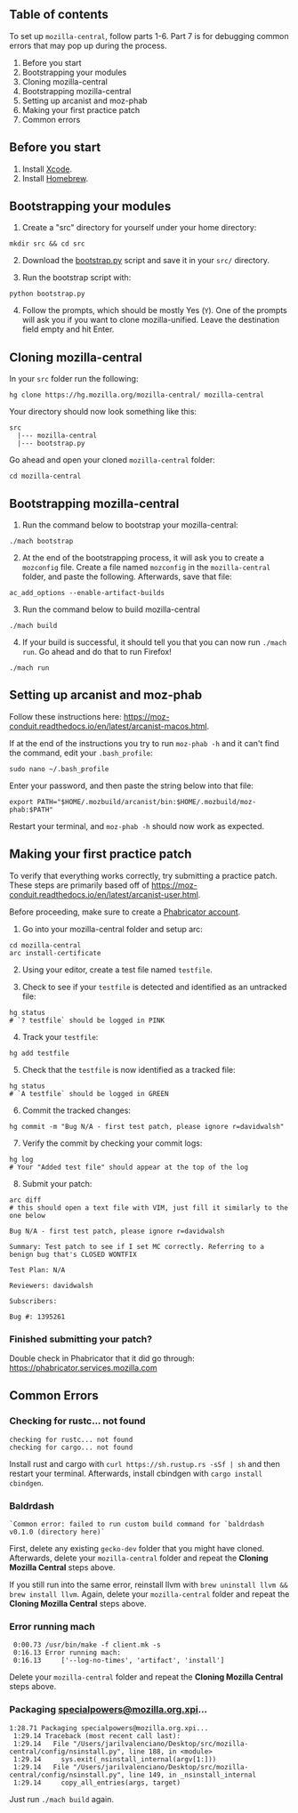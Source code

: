 ## Table of contents

To set up `mozilla-central`, follow parts 1-6. Part 7 is for debugging common errors that may pop up during the process.

1) Before you start
2) Bootstrapping your modules
3) Cloning mozilla-central
4) Bootstrapping mozilla-central
5) Setting up arcanist and moz-phab
6) Making your first practice patch
7) Common errors

## Before you start

1) Install [Xcode](https://developer.apple.com/xcode/).
2) Install [Homebrew](https://brew.sh/).

## Bootstrapping your modules

1) Create a "src" directory for yourself under your home directory:
```
mkdir src && cd src
```

2) Download the [bootstrap.py](https://hg.mozilla.org/mozilla-central/raw-file/default/python/mozboot/bin/bootstrap.py) script and save it in your `src/` directory.

3) Run the bootstrap script with:
```
python bootstrap.py
```

4) Follow the prompts, which should be mostly Yes (`Y`). One of the prompts will ask you if you want to clone mozilla-unified. Leave the destination field empty and hit Enter.

## Cloning mozilla-central

In your `src` folder run the following:
```
hg clone https://hg.mozilla.org/mozilla-central/ mozilla-central
```

Your directory should now look something like this:
```
src
  |--- mozilla-central
  |--- bootstrap.py
```

Go ahead and open your cloned `mozilla-central` folder:
```
cd mozilla-central
```

## Bootstrapping mozilla-central

1. Run the command below to bootstrap your mozilla-central:
```
./mach bootstrap
```

2. At the end of the bootstrapping process, it will ask you to create a `mozconfig` file. Create a file named `mozconfig` in the `mozilla-central` folder, and paste the following. Afterwards, save that file:
```
ac_add_options --enable-artifact-builds
``` 

3. Run the command below to build mozilla-central
```
./mach build
```

4. If your build is successful, it should tell you that you can now run `./mach run`. Go ahead and do that to run Firefox!
```
./mach run
```

## Setting up arcanist and moz-phab

Follow these instructions here: https://moz-conduit.readthedocs.io/en/latest/arcanist-macos.html.

If at the end of the instructions you try to run `moz-phab -h` and it can't find the command, edit your `.bash_profile`:
```
sudo nano ~/.bash_profile
```

Enter your password, and then paste the string below into that file:
```
export PATH="$HOME/.mozbuild/arcanist/bin:$HOME/.mozbuild/moz-phab:$PATH"
```

Restart your terminal, and `moz-phab -h` should now work as expected.

## Making your first practice patch

To verify that everything works correctly, try submitting a practice patch. These steps are primarily based off of https://moz-conduit.readthedocs.io/en/latest/arcanist-user.html.

Before proceeding, make sure to create a [Phabricator account](https://phabricator.services.mozilla.com). 

1) Go into your mozilla-central folder and setup arc:
```
cd mozilla-central
arc install-certificate
```

2) Using your editor, create a test file named `testfile`.

3) Check to see if your `testfile` is detected and identified as an untracked file:
```
hg status 
# `? testfile` should be logged in PINK
```

4) Track your `testfile`:
```
hg add testfile
```

5) Check that the `testfile` is now identified as a tracked file:
```
hg status 
# `A testfile` should be logged in GREEN
```

6) Commit the tracked changes:
```
hg commit -m "Bug N/A - first test patch, please ignore r=davidwalsh"
```

7) Verify the commit by checking your commit logs:
```
hg log
# Your "Added test file" should appear at the top of the log
```

8) Submit your patch:
```
arc diff
# this should open a text file with VIM, just fill it similarly to the one below
```

```
Bug N/A - first test patch, please ignore r=davidwalsh

Summary: Test patch to see if I set MC correctly. Referring to a benign bug that's CLOSED WONTFIX

Test Plan: N/A

Reviewers: davidwalsh

Subscribers:

Bug #: 1395261
```

### Finished submitting your patch?
Double check in Phabricator that it did go through: https://phabricator.services.mozilla.com

## Common Errors

### Checking for rustc... not found
```
checking for rustc... not found
checking for cargo... not found
```

Install rust and cargo with `curl https://sh.rustup.rs -sSf | sh` and then restart your terminal. Afterwards, install cbindgen with `cargo install cbindgen`.

### Baldrdash
```
`Common error: failed to run custom build command for `baldrdash v0.1.0 (directory here)`
```
First, delete any existing `gecko-dev` folder that you might have cloned. Afterwards, delete your `mozilla-central` folder and repeat the **Cloning Mozilla Central** steps above.

If you still run into the same error, reinstall llvm with `brew uninstall llvm && brew install llvm`. Again, delete your `mozilla-central` folder and repeat the **Cloning Mozilla Central** steps above.

### Error running mach
```
 0:00.73 /usr/bin/make -f client.mk -s
 0:16.13 Error running mach:
 0:16.13     ['--log-no-times', 'artifact', 'install']
```
Delete your `mozilla-central` folder and repeat the **Cloning Mozilla Central** steps above.

### Packaging specialpowers@mozilla.org.xpi...
```
1:28.71 Packaging specialpowers@mozilla.org.xpi...
 1:29.14 Traceback (most recent call last):
 1:29.14   File "/Users/jarilvalenciano/Desktop/src/mozilla-central/config/nsinstall.py", line 188, in <module>
 1:29.14     sys.exit(_nsinstall_internal(argv[1:]))
 1:29.14   File "/Users/jarilvalenciano/Desktop/src/mozilla-central/config/nsinstall.py", line 149, in _nsinstall_internal
 1:29.14     copy_all_entries(args, target)
```
Just run `./mach build` again.